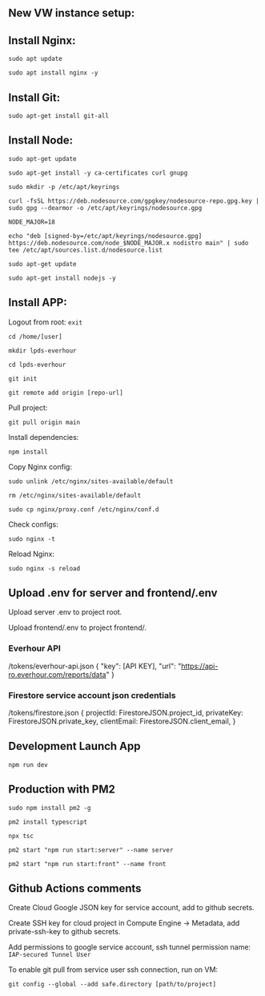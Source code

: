 ## New VW instance setup:

## Install Nginx:

```sudo apt update```

```sudo apt install nginx -y```

## Install Git:

```sudo apt-get install git-all```

## Install Node:

```sudo apt-get update```

```sudo apt-get install -y ca-certificates curl gnupg```

```sudo mkdir -p /etc/apt/keyrings```

```curl -fsSL https://deb.nodesource.com/gpgkey/nodesource-repo.gpg.key | sudo gpg --dearmor -o /etc/apt/keyrings/nodesource.gpg```

```NODE_MAJOR=18```

```echo "deb [signed-by=/etc/apt/keyrings/nodesource.gpg] https://deb.nodesource.com/node_$NODE_MAJOR.x nodistro main" | sudo tee /etc/apt/sources.list.d/nodesource.list```

```sudo apt-get update```

```sudo apt-get install nodejs -y```


## Install APP:

Logout from root:
```exit```

```cd /home/[user]```

```mkdir lpds-everhour```

```cd lpds-everhour```

```git init```

```git remote add origin [repo-url]```

Pull project:

```git pull origin main```

Install dependencies:

```npm install```

Copy Nginx config:

```sudo unlink /etc/nginx/sites-available/default```

```rm /etc/nginx/sites-available/default```

```sudo cp nginx/proxy.conf /etc/nginx/conf.d```

Check configs:

```sudo nginx -t```

Reload Nginx:

```sudo nginx -s reload```

## Upload .env for server and frontend/.env

Upload server .env to project root.

Upload frontend/.env to project frontend/.

### Everhour API
/tokens/everhour-api.json
{
    "key": [API KEY],
    "url": "https://api-ro.everhour.com/reports/data"
}

### Firestore service account json credentials
/tokens/firestore.json
{
  projectId: FirestoreJSON.project_id,
  privateKey: FirestoreJSON.private_key,
  clientEmail: FirestoreJSON.client_email,
}

## Development Launch App
```npm run dev```


## Production with PM2
```sudo npm install pm2 -g```

```pm2 install typescript```

```npx tsc```

```pm2 start "npm run start:server" --name server```

```pm2 start "npm run start:front" --name front```

## Github Actions comments
Create Cloud Google JSON key for service account, add to github secrets.

Create SSH key for cloud project in Compute Engine -> Metadata, add private-ssh-key to github secrets.

Add permissions to google service account, ssh tunnel permission name: ```IAP-secured Tunnel User```

To enable git pull from service user ssh connection, run on VM:

```git config --global --add safe.directory [path/to/project]```
